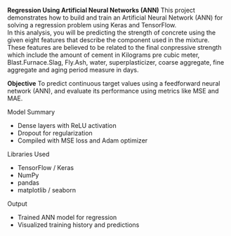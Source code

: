 **Regression Using Artificial Neural Networks (ANN)**
        This project demonstrates how to build and train an Artificial Neural Network (ANN) for solving a regression problem using Keras and TensorFlow.  
In this analysis, you will be predicting the strength of concrete using the given eight features that describe the component used in the mixture. These features are believed to be related to the final conpressive strength which include the amount of cement in Kilograms pre cubic meter, Blast.Furnace.Slag, Fly.Ash, water, superplasticizer, coarse aggregate, fine aggregate and aging period measure in days.

**Objective**
To predict continuous target values using a feedforward neural network (ANN), and evaluate its performance using metrics like MSE and MAE.

Model Summary
- Dense layers with ReLU activation
- Dropout for regularization
- Compiled with MSE loss and Adam optimizer

Libraries Used
- TensorFlow / Keras
- NumPy
- pandas
- matplotlib / seaborn

Output
- Trained ANN model for regression
- Visualized training history and predictions

